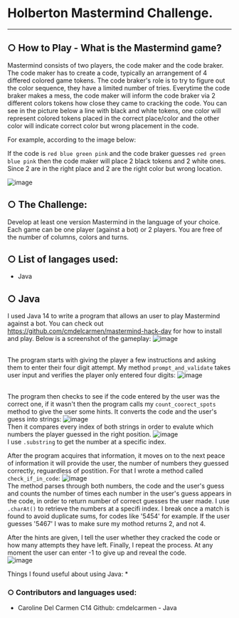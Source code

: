 # Holberton Mastermind Challenge.
---------------------------------

## ○ How to Play - What is the Mastermind game?
Mastermind consists of two players, the code maker and the code braker. The code maker has to create a code, typically an
arrangement of 4 differed colored game tokens. The code braker's role is to try to figure out the color sequence, they have
a limited number of tries. Everytime the code braker makes a mess, the code maker will inform the code braker via 2 different
colors tokens how close they came to cracking the code. You can see in the picture below a line with black and white tokens,
one color will represent colored tokens placed in the correct place/color and the other color will indicate correct color but
wrong placement in the code.

For example, according to the image below:

If the code is ```red blue green pink``` and the code braker guesses ``red green blue pink`` then the code maker will place 2 black
tokens and 2 white ones. Since 2 are in the right place and 2 are the right color but wrong location.

![image](https://user-images.githubusercontent.com/77739870/133868031-8ac78ef4-7a4a-4f59-b66c-1866cfc1d4f0.png)  

## ○ The Challenge:
Develop at least one version Mastermind in the language of your choice. Each game can be one player (against a bot) or 2 players.
You are free of the number of columns, colors and turns.

## ○ List of langages used:
* Java

## ○ Java
I used Java 14 to write a program that allows an user to play Mastermind against a bot.
You can check out https://github.com/cmdelcarmen/mastermind-hack-day for how to install and play.
Below is a screenshot of the gameplay:
![image](https://user-images.githubusercontent.com/77739870/133868800-8c5a6928-ca98-4650-b176-4981d76f3d69.png)  
<br>

The program starts with giving the player a few instructions and asking them to enter their four digit attempt.
My method ``prompt_and_validate`` takes user input and verifies the player only entered four digits:
![image](https://user-images.githubusercontent.com/77739870/133868877-86f66d56-7f2e-4e5d-a496-3e085d9390d8.png)  
<br>

The program then checks to see if the code entered by the user was the correct one, if it wasn't then the program
calls my ``count_coorect_spots`` method to give the user some hints. It converts the code and the user's guess into
strings:
![image](https://user-images.githubusercontent.com/77739870/133869083-e2d6f010-1f0d-49ec-8969-49eba60b32a6.png)  
Then it compares every index of both strings in order to evalute which numbers the player guessed in the right position.
![image](https://user-images.githubusercontent.com/77739870/133869110-952b9936-24ca-45a4-9ee3-dc3dde695ed5.png)  
I use ``.substring`` to get the number at a specific index.

After the program acquires that information, it moves on to the next peace of information it will provide the user, the
number of numbers they guessed correctly, reguardless of postition. For that I wrote a method called ``check_if_in_code``:
![image](https://user-images.githubusercontent.com/77739870/133869208-743c98ca-56aa-484f-9e2c-50d1839ced1e.png)  
The method parses through both numbers, the code and the user's guess and counts the number of times each number in the
user's guess appears in the code, in order to return number of correct guesses the user made. I use ``.charAt()`` to retrieve the numbers at a specifi index. I break once a match is found to avoid duplicate sums, for codes like '5454' for example. If the user guesses '5467' I was to make sure my mothod returns 2, and not 4.

After the hints are given, I tell the user whether they cracked the code or how many attempts they have left. Finally, I repeat the process. At any moment the user can enter -1 to give up and reveal the code. <br>
![image](https://user-images.githubusercontent.com/77739870/133869370-ab86c456-d3a6-4cee-9960-cc0da6826c6c.png)    



Things I found useful about using Java:
*

### ○ Contributors and languages used:
* Caroline Del Carmen C14 Github: cmdelcarmen - Java
